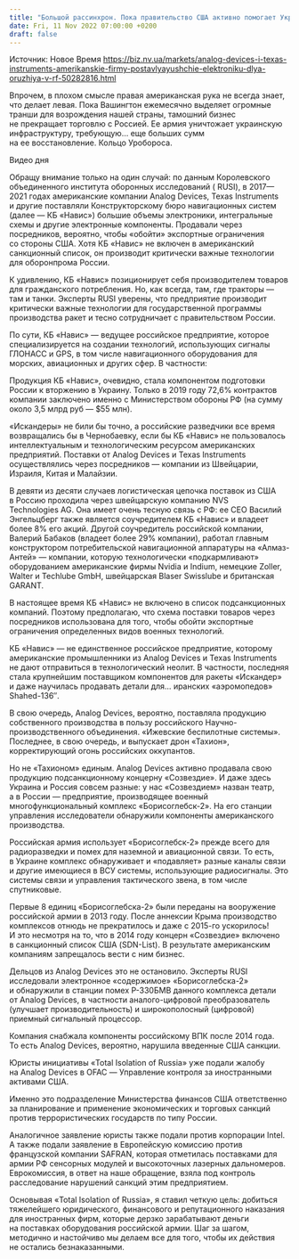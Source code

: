 ```yaml
---
title: "Большой рассинхрон. Пока правительство США активно помогает Украине, некоторые американские фирмы поставляли электронику для оружия в РФ"
date: Fri, 11 Nov 2022 07:00:00 +0200
draft: false
---
```

Источник: Новое Время https://biz.nv.ua/markets/analog-devices-i-texas-instruments-amerikanskie-firmy-postavlyayushchie-elektroniku-dlya-oruzhiya-v-rf-50282816.html


Впрочем, в плохом смысле правая американская рука не всегда знает, что делает левая. Пока Вашингтон ежемесячно выделяет огромные транши для возрождения нашей страны, тамошний бизнес не прекращает торговлю с Россией. Ее армия уничтожает украинскую инфраструктуру, требующую… еще больших сумм на ее восстановление. Кольцо Уробороса.

 Видео дня   

Обращу внимание только на один случай: по данным Королевского объединенного института оборонных исследований ( RUSI), в 2017—2021 годах американские компании Analog Devices, Texas Instruments и другие поставляли Конструкторскому бюро навигационных систем (далее — КБ «Навис») большие объемы электроники, интегральные схемы и другие электронные компоненты. Продавали через посредников, вероятно, чтобы «обойти» экспортные ограничения со стороны США. Хотя КБ «Навис» не включен в американский санкционный список, он производит критически важные технологии для оборонпрома России.

 К удивлению, КБ «Навис» позиционирует себя производителем товаров для гражданского потребления. Но, как всегда, там, где тракторы — там и танки. Эксперты RUSI уверены, что предприятие производит критически важные технологии для государственной программы производства ракет и тесно сотрудничает с правительством России.

 По сути, КБ «Навис» — ведущее российское предприятие, которое специализируется на создании технологий, использующих сигналы ГЛОНАСС и GPS, в том числе навигационного оборудования для морских, авиационных и других сфер. В частности:

Продукция КБ «Навис», очевидно, стала компонентом подготовки России к вторжению в Украину. Только в 2019 году 72,6% контрактов компании заключено именно с Министерством обороны РФ (на сумму около 3,5 млрд руб — $55 млн).

«Искандеры» не били бы точно, а российские разведчики все время возвращались бы в Чернобаевку, если бы КБ «Навис» не пользовалось интеллектуальным и технологическим ресурсом американских предприятий. Поставки от Analog Devices и Texas Instruments осуществлялись через посредников — компании из Швейцарии, Израиля, Китая и Малайзии.

В девяти из десяти случаев логистическая цепочка поставок из США в Россию проходила через швейцарскую компанию NVS Technologies AG. Она имеет очень тесную связь с РФ: ее CEO Василий Энгельцберг также является соучредителем КБ «Навис» и владеет более 8% его акций. Другой соучредитель российской компании, Валерий Бабаков (владеет более 29% компании), работал главным конструктором потребительской навигационной аппаратуры на «Алмаз-Антей» — компании, которую технологически «подкармливают» оборудованием американские фирмы Nvidia и Indium, немецкие Zoller, Walter и Techlube GmbH, швейцарская Blaser Swisslube и британская GARANT.

В настоящее время КБ «Навис» не включено в список подсанкционных компаний. Поэтому предполагаю, что схема поставки товаров через посредников использована для того, чтобы обойти экспортные ограничения определенных видов военных технологий.

 КБ «Навис» — не единственное российское предприятие, которому американские промышленники из Analog Devices и Texas Instruments не дают отправиться в технологический неолит. В частности, последняя стала крупнейшим поставщиком компонентов для ракеты «Искандер» и даже научилась продавать детали для… иранских «аэромопедов» Shahed-136″.

 В свою очередь, Analog Devices, вероятно, поставляла продукцию собственного производства в пользу российского Научно-производственного объединения. «Ижевские беспилотные системы». Последнее, в свою очередь, и выпускает дрон «Тахион», корректирующий огонь российских оккупантов.

Но не «Тахионом» единым. Analog Devices активно продавала свою продукцию подсанкционному концерну «Созвездие». И даже здесь Украина и Россия совсем разные: у нас «Созвездием» назван театр, а в России — предприятие, производящее военный многофункциональный комплекс «Борисоглебск-2». На его станции управления исследователи обнаружили компоненты американского производства.

 Российская армия использует «Борисоглебск-2» прежде всего для радиоразведки и помех для наземной и авиационной связи. То есть, в Украине комплекс обнаруживает и «подавляет» разные каналы связи и другие имеющиеся в ВСУ системы, использующие радиосигналы. Это системы связи и управления тактического звена, в том числе спутниковые.

Первые 8 единиц «Борисоглебска-2» были переданы на вооружение российской армии в 2013 году. После аннексии Крыма производство комплексов отнюдь не прекратилось и даже с 2015-го ускорилось! И это несмотря на то, что в 2014 году концерн «Созвездие» включено в санкционный список США (SDN-List). В результате американским компаниям запрещалось вести с ним бизнес.

 Дельцов из Analog Devices это не остановило. Эксперты RUSI исследовали электронное «содержимое» «Борисоглебска-2» и обнаружили в станции помех Р-330БМВ данного комплекса детали от Analog Devices, в частности аналого-цифровой преобразователь (улучшает производительность) и широкополосный (цифровой) приемный сигнальный процессор.

 Компания снабжала компоненты российскому ВПК после 2014 года. То есть Analog Devices, вероятно, нарушила введенные США санкции.

Юристы инициативы «Total Isolation of Russia» уже подали жалобу на Analog Devices в OFAC — Управление контроля за иностранными активами США.

 Именно это подразделение Министерства финансов США ответственно за планирование и применение экономических и торговых санкций против террористических государств по типу России.

Аналогичное заявление юристы также подали против корпорации Intel. А также подали заявление в Европейскую комиссию против французской компании SAFRAN, которая отметилась поставками для армии РФ сенсорных модулей и высокоточных лазерных дальномеров. Еврокомиссия, в ответ на наше обращение, взяла под контроль расследование нарушений санкций этим предприятием.

 Основывая «Total Isolation of Russia», я ставил четкую цель: добиться тяжелейшего юридического, финансового и репутационного наказания для иностранных фирм, которые дерзко зарабатывают деньги на поставках оборудования российской армии. Шаг за шагом, методично и настойчиво мы делаем все для того, чтобы их действия не остались безнаказанными.
